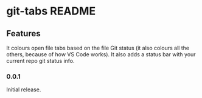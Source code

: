 # git-tabs README

## Features

It colours open file tabs based on the file Git status (it also colours all the others, because of how VS Code works). It also adds a status bar with your current repo git status info.

### 0.0.1

Initial release.
